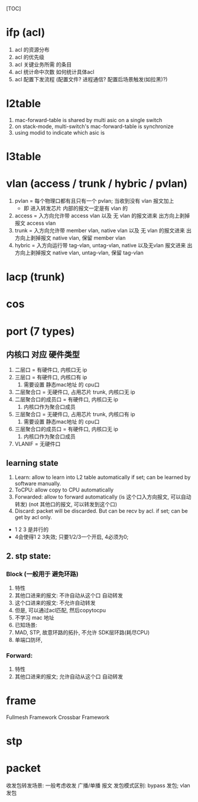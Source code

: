 [TOC]
# ifp (acl)
1. acl 的资源分布
2. acl 的优先级
3. acl 关键业务所需 的条目
4. acl 统计命中次数 如何统计具体acl
5. acl 配置下发流程 (配置文件? 进程通信? 配置后场景触发(如拉黑)?)

# l2table
1. mac-forward-table is shared by multi asic on a single switch
2. on stack-mode, multi-switch's mac-forward-table is synchronize
3. using modid to indicate which asic is

# l3table
# vlan (access / trunk / hybric / pvlan)
1. pvlan = 每个物理口都有且只有一个 pvlan; 当收到没有 vlan 报文加上
    + 即 进入转发芯片 内部的报文一定是有 vlan 的
2. access = 入方向允许带 access vlan 以及 无 vlan 的报文进来
            出方向上剥掉报文 access vlan
3. trunk  = 入方向允许带 member vlan, native vlan 以及 无 vlan 的报文进来
            出方向上剥掉报文 native vlan, 保留 member vlan
4. hybric = 入方向运行带 tag-vlan, untag-vlan, native 以及无vlan 报文进来
            出方向上剥掉报文 native vlan, untag-vlan, 保留 tag-vlan

# lacp (trunk)

# cos

# port (7 types)
## 内核口 对应 硬件类型
1. 二层口 = 有硬件口, 内核口无 ip
2. 三层口 = 有硬件口, 内核口有 ip
    1. 需要设置 静态mac地址 的 cpu口
3. 二层聚合口 = 无硬件口, 占用芯片 trunk, 内核口无 ip
4. 二层聚合口的成员口 = 有硬件口, 内核口无 ip
    1. 内核口作为聚合口成员
5. 三层聚合口 = 无硬件口, 占用芯片 trunk, 内核口有 ip
    1. 需要设置 静态mac地址 的 cpu口
6. 三层聚合口的成员口 = 有硬件口, 内核口无 ip
    1. 内核口作为聚合口成员
7. VLANIF = 无硬件口

## learning state
1. Learn:      allow to learn into L2 table automatically
               if set; can be learned by software manually.
2. ToCPU:      allow copy to CPU automatically
3. Forwarded:  allow to forward automatically
               (is  这个口入方向报文, 可以自动转发)
               (not 其他口的报文, 可以转发到这个口)
4. Discard:    packet will be discarded. But can be recv by acl.
               if set; can be get by acl only.
+ 1 2 3 是并行的
+ 4会使得1 2 3失效; 只要1/2/3一个开启, 4必须为0;

## 2. stp state:
### Block  (一般用于 避免环路)
1. 特性
  1. 其他口进来的报文: 不许自动从这个口 自动转发 
  2. 这个口进来的报文: 不允许自动转发
  3. 但是, 可以通过acl匹配, 然后copytocpu
  4. 不学习 mac 地址
2. 已知场景:
  1. MAD, STP, 故意环路的拓扑, 不允许 SDK层环路(耗尽CPU)
  2. 单端口防环, 
### Forward: 
1. 特性
  1. 其他口进来的报文; 允许自动从这个口 自动转发

# frame
Fullmesh Framework
Crossbar Framework

# stp

# packet
收发包转发场景: 一般考虑收发 广播/单播 报文
发包模式区别: bypass 发包; vlan 发包